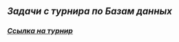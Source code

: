 ## _Задачи с турнира по Базам данных_
### [_Ссылка на турнир_](https://imcs.dvfu.ru/cats/problems?cid=6834390;sid=)
